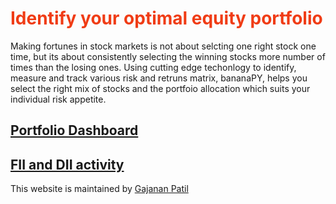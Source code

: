 
# <span style="color:#f03c15">Identify your optimal equity portfolio</span>

Making fortunes in stock markets is not about selcting one right stock one time, but its about consistently selecting the winning stocks more number of times than the losing ones. Using cutting edge techonlogy to identify, measure and track various risk and retruns matrix, bananaPY, helps you select the right mix of stocks and the portfoio allocation which suits your individual risk appetite.

## [Portfolio Dashboard](https://bananapy.github.io/portfolios/sample)



## [FII and DII activity](https://bananapy.github.io/fii/dec19)




This website is maintained by [Gajanan Patil](https://www.linkedin.com/in/patilgajanan/)
